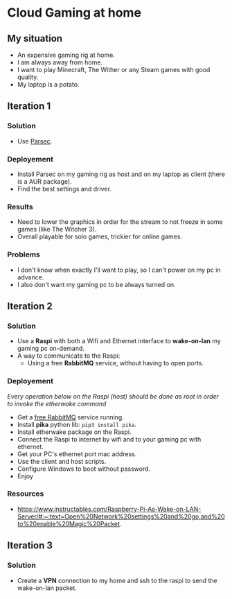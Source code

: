 # Cloud Gaming at home

## My situation

- An expensive gaming rig at home.
- I am always away from home.
- I want to play Minecraft, The Wither or any Steam games with good quality.
- My laptop is a potato.

## Iteration 1

### Solution

- Use [Parsec](https://parsec.app/).

### Deployement

- Install Parsec on my gaming rig as host and
  on my laptop as client (there is a AUR package).
- Find the best settings and driver.

### Results

- Need to lower the graphics in order for the stream to not freeze in some
  games (like The Witcher 3).
- Overall playable for solo games, trickier for online games.

### Problems

- I don't know when exactly I'll want to play,
  so I can't power on my pc in advance.
- I also don't want my gaming pc to be always turned on.

## Iteration 2

### Solution

- Use a **Raspi** with both a Wifi and Ethernet interface
  to **wake-on-lan** my gaming pc on-demand.
- A way to communicate to the Raspi:
  - Using a free **RabbitMQ** service, without
    having to open ports.

### Deployement

*Every operation below on the Raspi (host) should be done as root in order to*
*invoke the etherwake command*

- Get a [free RabbitMQ](https://www.cloudamqp.com/) service running.
- Install **pika** python lib: `pip3 install pika`.
- Install etherwake package on the Raspi.
- Connect the Raspi to internet by wifi and to your gaming pc with ethernet.
- Get your PC's ethernet port mac address.
- Use the client and host scripts.
- Configure Windows to boot without password.
- Enjoy

### Resources

- https://www.instructables.com/Raspberry-Pi-As-Wake-on-LAN-Server/#:~:text=Open%20Network%20settings%20and%20go,and%20to%20enable%20Magic%20Packet.

## Iteration 3

### Solution

- Create a **VPN** connection to my home
  and ssh to the raspi to send the wake-on-lan packet.

